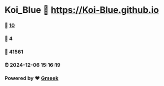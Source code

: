 # Koi_Blue :link: https://Koi-Blue.github.io 
### :page_facing_up: [10](https://Koi-Blue.github.io/tag.html) 
### :speech_balloon: 4 
### :hibiscus: 41561 
### :alarm_clock: 2024-12-06 15:16:19 
### Powered by :heart: [Gmeek](https://github.com/Meekdai/Gmeek)
